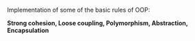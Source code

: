 Implementation of some of the basic rules of OOP:

<b>Strong cohesion, Loose coupling, Polymorphism, Abstraction, Encapsulation</b>